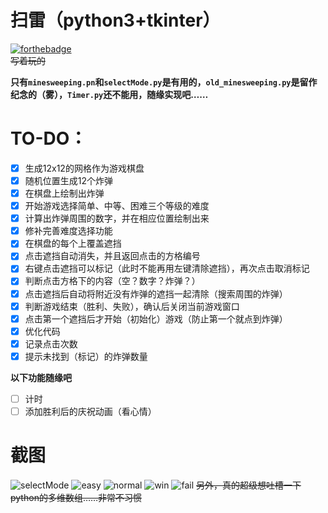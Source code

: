 # 扫雷（python3+tkinter）
[![forthebadge](https://forthebadge.com/images/badges/made-with-python.svg)](https://forthebadge.com)  
~~写着玩的~~

**只有`minesweeping.pn`和`selectMode.py`是有用的，`old_minesweeping.py`是留作纪念的（雾），`Timer.py`还不能用，随缘实现吧……**
# TO-DO：
+ [x] 生成12x12的网格作为游戏棋盘
+ [x] 随机位置生成12个炸弹
+ [x] 在棋盘上绘制出炸弹
+ [x] 开始游戏选择简单、中等、困难三个等级的难度
+ [x] 计算出炸弹周围的数字，并在相应位置绘制出来
+ [x] 修补完善难度选择功能
+ [x] 在棋盘的每个上覆盖遮挡
+ [x] 点击遮挡自动消失，并且返回点击的方格编号
+ [x] 右键点击遮挡可以标记（此时不能再用左键清除遮挡），再次点击取消标记
+ [x] 判断点击方格下的内容（空？数字？炸弹？）
+ [x] 点击遮挡后自动将附近没有炸弹的遮挡一起清除（搜索周围的炸弹）
+ [x] 判断游戏结束（胜利、失败），确认后关闭当前游戏窗口
+ [x] 点击第一个遮挡后才开始（初始化）游戏（防止第一个就点到炸弹）
+ [x] 优化代码
+ [x] 记录点击次数
+ [x] 提示未找到（标记）的炸弹数量

**以下功能随缘吧**
+ [ ] 计时
+ [ ] 添加胜利后的庆祝动画（看心情）
# 截图
![selectMode](https://i.loli.net/2018/07/27/5b5a8ff1dc4e2.png)
![easy](https://i.loli.net/2018/07/27/5b5a90096f3d6.png)
![normal](https://i.loli.net/2018/07/27/5b5a903819a41.png)
![win](https://i.loli.net/2018/07/27/5b5a901d9454c.png)
![fail](https://i.loli.net/2018/07/27/5b5a90509d31a.png)
~~另外，真的超级想吐槽一下python的多维数组……非常不习惯~~